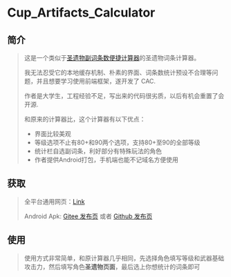 # Cup_Artifacts_Calculator

## 简介

>这是一个类似于[圣遗物副词条数便捷计算器](http://spongem.com/ajglz/ys/ys.html)的圣遗物词条计算器。
>
>我无法忍受它的本地缓存机制、朴素的界面、词条数统计预设不合理等问题，并且想要学习使用前端框架，遂开发了 CAC.
>
>作者是大学生，工程经验不足，写出来的代码很劣质，以后有机会重置了会开源.
>
>和原来的计算器比，这个计算器有以下优点：
>
>* 界面比较美观
>* 等级选项不止有80+和90两个选项，支持80+至90的全部等级
>* 统计栏自选副词条，利好部分有特殊玩法的角色
>* 作者提供Android打包，手机端也能不记域名方便使用

## 获取

> 全平台通用网页：[Link](http://artifacts.qingyin-xunling.tech/)
>
> Android Apk: [Gitee 发布页](https://gitee.com/youngklps/cup_-artifacts_-calculator/releases) 或者 [Github 发布页](https://github.com/QyInvoLing/Cup_Artifacts_Calculator/releases)

## 使用

> 使用方式非常简单，和原计算器几乎相同，先选择角色填写等级和武器基础攻击力，然后填写角色**圣遗物页面**，最后选上你想统计的词条即可
